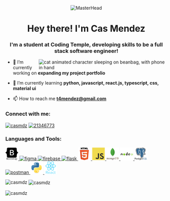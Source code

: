 <p align="center">
  <img alt="MasterHead" src="https://pa1.narvii.com/7690/44064d9b48833652435b204a7f2c60a8f50d7c30r1-398-63_hq.gif">
</p>
<h1 align="center">Hey there! I'm Cas Mendez</h1>
<h3 align="center">I'm a student at Coding Temple, developing skills to be a full stack software engineer!</h3>

<img align="right" alt="cat animated character sleeping on beanbag, with phone in hand" width="400" src="https://i.pinimg.com/originals/f2/a2/dd/f2a2ddf28739abc34fdbec7b2d5d1336.gif">

- 🔭 I’m currently working on **expanding my project portfolio**

- 🌱 I’m currently learning **python, javascript, react.js, typescript, css, material ui**

- 📫 How to reach me **t4mendez@gmail.com**

<h3 align="left">Connect with me:</h3>
<p align="left">
<a href="https://linkedin.com/in/casmdz" target="blank"><img align="center" src="https://raw.githubusercontent.com/rahuldkjain/github-profile-readme-generator/master/src/images/icons/Social/linked-in-alt.svg" alt="casmdz" height="30" width="40" /></a>
<a href="https://stackoverflow.com/users/21346773" target="blank"><img align="center" src="https://raw.githubusercontent.com/rahuldkjain/github-profile-readme-generator/master/src/images/icons/Social/stack-overflow.svg" alt="21346773" height="30" width="40" /></a>
</p>

<h3 align="left">Languages and Tools:</h3>
<p align="left"> <a href="https://getbootstrap.com" target="_blank" rel="noreferrer"> <img src="https://raw.githubusercontent.com/devicons/devicon/master/icons/bootstrap/bootstrap-plain-wordmark.svg" alt="bootstrap" width="40" height="40"/> </a> <a href="https://www.figma.com/" target="_blank" rel="noreferrer"> <img src="https://www.vectorlogo.zone/logos/figma/figma-icon.svg" alt="figma" width="40" height="40"/> </a> <a href="https://firebase.google.com/" target="_blank" rel="noreferrer"> <img src="https://www.vectorlogo.zone/logos/firebase/firebase-icon.svg" alt="firebase" width="40" height="40"/> </a> <a href="https://flask.palletsprojects.com/" target="_blank" rel="noreferrer"> <img src="https://www.vectorlogo.zone/logos/pocoo_flask/pocoo_flask-icon.svg" alt="flask" width="40" height="40"/> </a> <a href="https://www.w3.org/html/" target="_blank" rel="noreferrer"> <img src="https://raw.githubusercontent.com/devicons/devicon/master/icons/html5/html5-original-wordmark.svg" alt="html5" width="40" height="40"/> </a> <a href="https://developer.mozilla.org/en-US/docs/Web/JavaScript" target="_blank" rel="noreferrer"> <img src="https://raw.githubusercontent.com/devicons/devicon/master/icons/javascript/javascript-original.svg" alt="javascript" width="40" height="40"/> </a> <a href="https://www.mongodb.com/" target="_blank" rel="noreferrer"> <img src="https://raw.githubusercontent.com/devicons/devicon/master/icons/mongodb/mongodb-original-wordmark.svg" alt="mongodb" width="40" height="40"/> </a> <a href="https://nodejs.org" target="_blank" rel="noreferrer"> <img src="https://raw.githubusercontent.com/devicons/devicon/master/icons/nodejs/nodejs-original-wordmark.svg" alt="nodejs" width="40" height="40"/> </a> <a href="https://www.postgresql.org" target="_blank" rel="noreferrer"> <img src="https://raw.githubusercontent.com/devicons/devicon/master/icons/postgresql/postgresql-original-wordmark.svg" alt="postgresql" width="40" height="40"/> </a> <a href="https://postman.com" target="_blank" rel="noreferrer"> <img src="https://www.vectorlogo.zone/logos/getpostman/getpostman-icon.svg" alt="postman" width="40" height="40"/> </a> <a href="https://www.python.org" target="_blank" rel="noreferrer"> <img src="https://raw.githubusercontent.com/devicons/devicon/master/icons/python/python-original.svg" alt="python" width="40" height="40"/> </a> <a href="https://reactjs.org/" target="_blank" rel="noreferrer"> <img src="https://raw.githubusercontent.com/devicons/devicon/master/icons/react/react-original-wordmark.svg" alt="react" width="40" height="40"/> </a> </p>

<p><img align="left" src="https://github-readme-stats.vercel.app/api/top-langs?username=casmdz&show_icons=true&theme=tokyonight&locale=en&layout=compact" alt="casmdz" /></p>

<p>&nbsp;<img align="center" src="https://github-readme-stats.vercel.app/api?username=casmdz&show_icons=true&theme=tokyonight&title_color=4f2dee&text_color=cbb0fd&bg_color=dbdae7&locale=en" alt="casmdz" /></p>

<p><img align="center" src="https://github-readme-streak-stats.herokuapp.com/?user=casmdz&" alt="casmdz" /></p>


<!---
casmdz/casmdz is a ✨ special ✨ repository because its `README.md` (this file) appears on your GitHub profile.
You can click the Preview link to take a look at your changes.
--->
